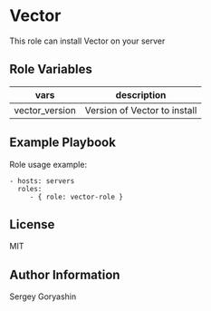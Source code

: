 Vector
=========

This role can install Vector on your server

Role Variables
--------------

| vars           | description                  |
|----------------|------------------------------|
| vector_version | Version of Vector to install |

Example Playbook
----------------

Role usage example:

    - hosts: servers
      roles:
         - { role: vector-role }

License
-------

MIT

Author Information
------------------

Sergey Goryashin
